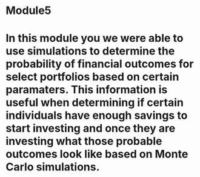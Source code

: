 # Module5

# In this module you we were able to use simulations to determine the probability of financial outcomes for select portfolios based on certain paramaters.  This information is useful when determining if certain individuals have enough savings to start investing and once they are investing what those probable outcomes look like based on Monte Carlo simulations.  

